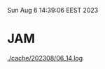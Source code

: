 Sun Aug  6 14:39:06 EEST 2023
# JAM
<a href='./cache/202308/06_14.log'>./cache/202308/06_14.log</a>
